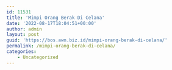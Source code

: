 ```yaml
---
id: 11531
title: 'Mimpi Orang Berak Di Celana'
date: '2022-08-17T18:04:51+00:00'
author: admin
layout: post
guid: 'https://bos.awn.biz.id/mimpi-orang-berak-di-celana/'
permalink: /mimpi-orang-berak-di-celana/
categories:
    - Uncategorized
---
```


